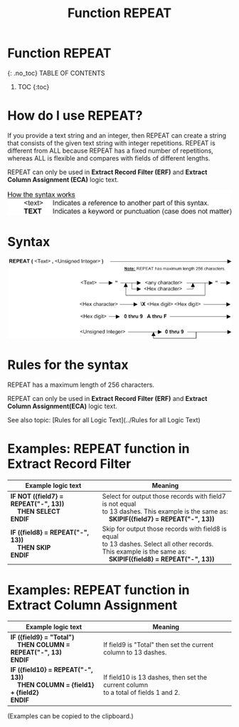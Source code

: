 ﻿---
layout: default
title: "Function REPEAT"
parent: Functions
grand_parent: Workbench Logic Text Full Details
nav_order: 21
---
# Function REPEAT
{: .no_toc}
TABLE OF CONTENTS 
1. TOC
{:toc}  


# How do I use REPEAT? 

If you provide a text string and an integer, then REPEAT can create a string that consists of the given text string with integer repetitions. REPEAT is different from ALL because REPEAT has a fixed number of repetitions, whereas ALL is flexible and compares with fields of different lengths.

REPEAT can only be used in **Extract Record Filter (ERF)** and **Extract Column Assignment (ECA)** logic text.


![(Syntax Legend)](../../images/LTZZ_Syntax_legend.gif )

# Syntax 

![Function REPEAT 1](../../images/LTSF_REPEAT_01.gif)

# Rules for the syntax 

REPEAT has a maximum length of 256 characters.

REPEAT can only be used in **Extract Record Filter (ERF)** and **Extract Column Assignment(ECA)** logic text.

See also topic: [Rules for all Logic Text](../Rules for all Logic Text) 


# Examples: REPEAT function in Extract Record Filter 

|Example logic text|Meaning|
|------------------|-------|
|**IF NOT ({field7} = REPEAT("-", 13))<br>&nbsp;&nbsp;&nbsp;&nbsp;THEN SELECT<br>ENDIF**|Select for output those records with field7 is not equal<br>to 13 dashes. This example is the same as:<br>&nbsp;&nbsp;&nbsp;&nbsp;**SKIPIF({field7} = REPEAT("-", 13))**|
|**IF ({field8} = REPEAT("-", 13))<br>&nbsp;&nbsp;&nbsp;&nbsp;THEN SKIP<br>ENDIF**|Skip for output those records with field8 is equal<br>to 13 dashes. Select all other records.<br>This example is the same as:<br>&nbsp;&nbsp;&nbsp;&nbsp;**SKIPIF({field8} = REPEAT("-", 13))**|



# Examples: REPEAT function in Extract Column Assignment 

|Example logic text|Meaning|
|------------------|-------|
|**IF ({field9} = "Total")<br>&nbsp;&nbsp;&nbsp;&nbsp;THEN COLUMN = REPEAT("-", 13)<br>ENDIF**|If field9 is "Total" then set the current column to 13 dashes.|
|**IF ({field10} = REPEAT("-", 13))<br>&nbsp;&nbsp;&nbsp;&nbsp;THEN COLUMN = {field1} + {field2}<br>ENDIF**|If field10 is 13 dashes, then set the current column<br>to a total of fields 1 and 2.|


  
  (Examples can be copied to the clipboard.)
  

